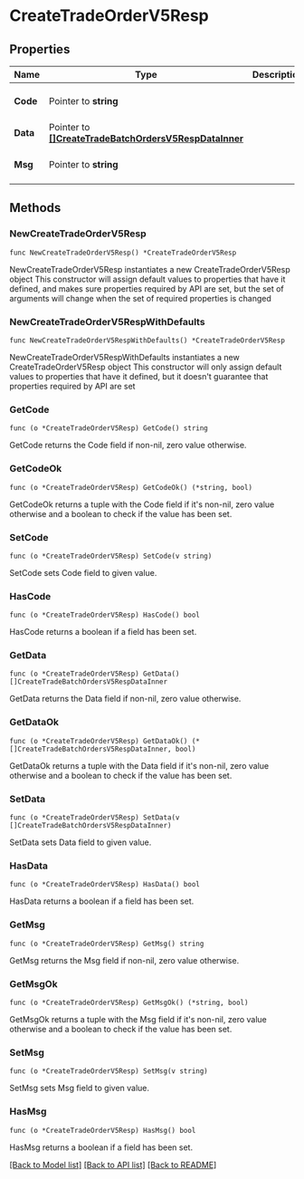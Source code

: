 # CreateTradeOrderV5Resp

## Properties

Name | Type | Description | Notes
------------ | ------------- | ------------- | -------------
**Code** | Pointer to **string** |  | [optional] [default to ""]
**Data** | Pointer to [**[]CreateTradeBatchOrdersV5RespDataInner**](CreateTradeBatchOrdersV5RespDataInner.md) |  | [optional] 
**Msg** | Pointer to **string** |  | [optional] [default to ""]

## Methods

### NewCreateTradeOrderV5Resp

`func NewCreateTradeOrderV5Resp() *CreateTradeOrderV5Resp`

NewCreateTradeOrderV5Resp instantiates a new CreateTradeOrderV5Resp object
This constructor will assign default values to properties that have it defined,
and makes sure properties required by API are set, but the set of arguments
will change when the set of required properties is changed

### NewCreateTradeOrderV5RespWithDefaults

`func NewCreateTradeOrderV5RespWithDefaults() *CreateTradeOrderV5Resp`

NewCreateTradeOrderV5RespWithDefaults instantiates a new CreateTradeOrderV5Resp object
This constructor will only assign default values to properties that have it defined,
but it doesn't guarantee that properties required by API are set

### GetCode

`func (o *CreateTradeOrderV5Resp) GetCode() string`

GetCode returns the Code field if non-nil, zero value otherwise.

### GetCodeOk

`func (o *CreateTradeOrderV5Resp) GetCodeOk() (*string, bool)`

GetCodeOk returns a tuple with the Code field if it's non-nil, zero value otherwise
and a boolean to check if the value has been set.

### SetCode

`func (o *CreateTradeOrderV5Resp) SetCode(v string)`

SetCode sets Code field to given value.

### HasCode

`func (o *CreateTradeOrderV5Resp) HasCode() bool`

HasCode returns a boolean if a field has been set.

### GetData

`func (o *CreateTradeOrderV5Resp) GetData() []CreateTradeBatchOrdersV5RespDataInner`

GetData returns the Data field if non-nil, zero value otherwise.

### GetDataOk

`func (o *CreateTradeOrderV5Resp) GetDataOk() (*[]CreateTradeBatchOrdersV5RespDataInner, bool)`

GetDataOk returns a tuple with the Data field if it's non-nil, zero value otherwise
and a boolean to check if the value has been set.

### SetData

`func (o *CreateTradeOrderV5Resp) SetData(v []CreateTradeBatchOrdersV5RespDataInner)`

SetData sets Data field to given value.

### HasData

`func (o *CreateTradeOrderV5Resp) HasData() bool`

HasData returns a boolean if a field has been set.

### GetMsg

`func (o *CreateTradeOrderV5Resp) GetMsg() string`

GetMsg returns the Msg field if non-nil, zero value otherwise.

### GetMsgOk

`func (o *CreateTradeOrderV5Resp) GetMsgOk() (*string, bool)`

GetMsgOk returns a tuple with the Msg field if it's non-nil, zero value otherwise
and a boolean to check if the value has been set.

### SetMsg

`func (o *CreateTradeOrderV5Resp) SetMsg(v string)`

SetMsg sets Msg field to given value.

### HasMsg

`func (o *CreateTradeOrderV5Resp) HasMsg() bool`

HasMsg returns a boolean if a field has been set.


[[Back to Model list]](../README.md#documentation-for-models) [[Back to API list]](../README.md#documentation-for-api-endpoints) [[Back to README]](../README.md)


